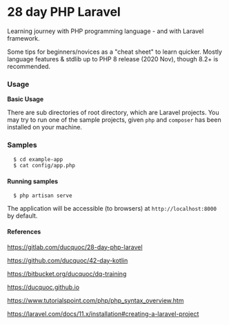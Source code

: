 28 day PHP Laravel
==========

Learning journey with PHP programming language - and with Laravel framework.

Some tips for beginners/novices as a "cheat sheet" to learn quicker.
Mostly language features & stdlib up to PHP 8 release (2020 Nov), though 8.2+ is recommended.

### Usage

**Basic Usage**

There are sub directories of root directory, which are Laravel projects.
You may try to run one of the sample projects, given `php` and `composer` has been installed on your machine.

### Samples
```bash
  $ cd example-app
  $ cat config/app.php
```

#### Running samples

```
  $ php artisan serve
```

The application will be accessible (to browsers) at `http://localhost:8000` by default.

#### References

https://gitlab.com/ducquoc/28-day-php-laravel

https://github.com/ducquoc/42-day-kotlin

https://bitbucket.org/ducquoc/dq-training

https://ducquoc.github.io

https://www.tutorialspoint.com/php/php_syntax_overview.htm

https://laravel.com/docs/11.x/installation#creating-a-laravel-project
